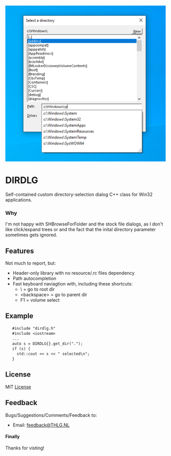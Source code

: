 ![screenshot](.img/screenshot.png)

# DIRDLG
Self-contained custom directory-selection dialog C++ class for Win32 applications.

### Why
I'm not happy with SHBrowseForFolder and the stock file dialogs, as I don't like click/expand trees or and the fact that the inital directory 
parameter sometimes gets ignored.

## Features
Not much to report, but:
- Header-only library with no resource/.rc files dependency
- Path autocompletion
- Fast keyboard naviagtion with, including these shortcuts:
   - \                 = go to root dir
   - &lt;backspace&gt; = go to parent dir
   - F1                = volume select


## Example
```
   #include "dirdlg.h"
   #include <iostream>
   ...
   auto s = DIRDLG{}.get_dir(".");
   if (s) {
     std::cout << s << " selected\n";
   }
````

## License
MIT [License](LICENSE)

## Feedback
Bugs/Suggestions/Comments/Feedback to:
* Email: [feedback@THLG.NL](mailto:feedback@THLG.NL)

#### Finally
Thanks for visting!

